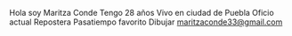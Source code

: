 Hola  soy Maritza Conde
Tengo 28 años
Vivo en ciudad de Puebla
Oficio actual Repostera
Pasatiempo favorito Dibujar 
maritzaconde33@gmail.com